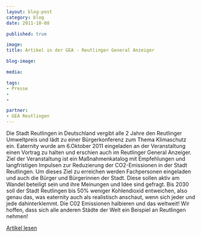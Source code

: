```yaml
---
layout: blog-post
category: blog
date: 2011-10-08

published: true

image:  
title: Artikel in der GEA - Reutlinger General Anzeiger 

blog-image: 

media: 

tags:
- Presse
- 
- 

partner:
- GEA Reutlingen
---
```



Die Stadt Reutlingen in Deutschland vergibt alle 2 Jahre den Reutlinger Umweltpreis und lädt zu einer Bürgerkonferenz zum Thema Klimaschutz ein. Eaternity wurde am 6.Oktober 2011 eingeladen an der Veranstaltung einen Vortrag zu halten und erschien auch im Reutlinger General Anzeiger. Ziel der Veranstaltung ist ein Maßnahmenkatalog mit Empfehlungen und langfristigen Impulsen zur Reduzierung der CO2-Emissionen in der Stadt Reutlingen. Um dieses Ziel zu erreichen werden Fachpersonen eingeladen und auch die Bürger und Bürgerinnen der Stadt. Diese sollen aktiv am Wandel beteiligt sein und ihre Meinungen und Idee sind gefragt. Bis 2030 soll der Stadt Reutlingen bis 50% weniger Kohlendioxid entweichen, also genau das, was eaternity auch als realistisch anschaut, wenn sich jeder und jede dahinterklemmt. Die C02 Emissionen halbieren und das weltweit! Wir hoffen, dass sich alle anderen Städte der Welt ein Beispiel an Reutlingen nehmen! 

[Artikel lesen][1]

[1]: #

